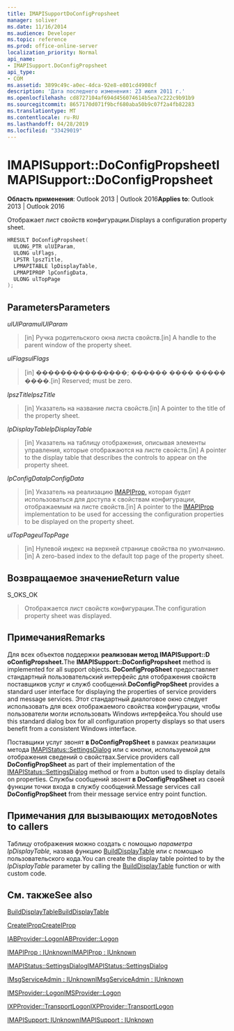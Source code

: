 ```yaml
---
title: IMAPISupportDoConfigPropsheet
manager: soliver
ms.date: 11/16/2014
ms.audience: Developer
ms.topic: reference
ms.prod: office-online-server
localization_priority: Normal
api_name:
- IMAPISupport.DoConfigPropsheet
api_type:
- COM
ms.assetid: 3899c49c-a0ec-4dca-92e8-e801cd4908cf
description: 'Дата последнего изменения: 23 июля 2011 г.'
ms.openlocfilehash: cd8727104af694d456074614b5ea7c222c9b91b9
ms.sourcegitcommit: 8657170d071f9bcf680aba50b9c07f2a4fb82283
ms.translationtype: MT
ms.contentlocale: ru-RU
ms.lasthandoff: 04/28/2019
ms.locfileid: "33429019"
---
```

# <a name="imapisupportdoconfigpropsheet"></a><span data-ttu-id="44145-103">IMAPISupport::DoConfigPropsheet</span><span class="sxs-lookup"><span data-stu-id="44145-103">IMAPISupport::DoConfigPropsheet</span></span>

  
  
<span data-ttu-id="44145-104">**Область применения**: Outlook 2013 | Outlook 2016</span><span class="sxs-lookup"><span data-stu-id="44145-104">**Applies to**: Outlook 2013 | Outlook 2016</span></span> 
  
<span data-ttu-id="44145-105">Отображает лист свойств конфигурации.</span><span class="sxs-lookup"><span data-stu-id="44145-105">Displays a configuration property sheet.</span></span>
  
```cpp
HRESULT DoConfigPropsheet(
  ULONG_PTR ulUIParam,
  ULONG ulFlags,
  LPSTR lpszTitle,
  LPMAPITABLE lpDisplayTable,
  LPMAPIPROP lpConfigData,
  ULONG ulTopPage
);
```

## <a name="parameters"></a><span data-ttu-id="44145-106">Parameters</span><span class="sxs-lookup"><span data-stu-id="44145-106">Parameters</span></span>

 <span data-ttu-id="44145-107">_ulUIParam_</span><span class="sxs-lookup"><span data-stu-id="44145-107">_ulUIParam_</span></span>
  
> <span data-ttu-id="44145-108">[in] Ручка родительского окна листа свойств.</span><span class="sxs-lookup"><span data-stu-id="44145-108">[in] A handle to the parent window of the property sheet.</span></span>
    
 <span data-ttu-id="44145-109">_ulFlags_</span><span class="sxs-lookup"><span data-stu-id="44145-109">_ulFlags_</span></span>
  
> <span data-ttu-id="44145-110">[in] ���������������; ������ ���� ����� ����.</span><span class="sxs-lookup"><span data-stu-id="44145-110">[in] Reserved; must be zero.</span></span>
    
 <span data-ttu-id="44145-111">_lpszTitle_</span><span class="sxs-lookup"><span data-stu-id="44145-111">_lpszTitle_</span></span>
  
> <span data-ttu-id="44145-112">[in] Указатель на название листа свойств.</span><span class="sxs-lookup"><span data-stu-id="44145-112">[in] A pointer to the title of the property sheet.</span></span>
    
 <span data-ttu-id="44145-113">_lpDisplayTable_</span><span class="sxs-lookup"><span data-stu-id="44145-113">_lpDisplayTable_</span></span>
  
> <span data-ttu-id="44145-114">[in] Указатель на таблицу отображения, описывая элементы управления, которые отображаются на листе свойств.</span><span class="sxs-lookup"><span data-stu-id="44145-114">[in] A pointer to the display table that describes the controls to appear on the property sheet.</span></span>
    
 <span data-ttu-id="44145-115">_lpConfigData_</span><span class="sxs-lookup"><span data-stu-id="44145-115">_lpConfigData_</span></span>
  
> <span data-ttu-id="44145-116">[in] Указатель на реализацию [IMAPIProp,](imapipropiunknown.md) которая будет использоваться для доступа к свойствам конфигурации, отображаемым на листе свойств.</span><span class="sxs-lookup"><span data-stu-id="44145-116">[in] A pointer to the [IMAPIProp](imapipropiunknown.md) implementation to be used for accessing the configuration properties to be displayed on the property sheet.</span></span> 
    
 <span data-ttu-id="44145-117">_ulTopPage_</span><span class="sxs-lookup"><span data-stu-id="44145-117">_ulTopPage_</span></span>
  
> <span data-ttu-id="44145-118">[in] Нулевой индекс на верхней странице свойства по умолчанию.</span><span class="sxs-lookup"><span data-stu-id="44145-118">[in] A zero-based index to the default top page of the property sheet.</span></span>
    
## <a name="return-value"></a><span data-ttu-id="44145-119">Возвращаемое значение</span><span class="sxs-lookup"><span data-stu-id="44145-119">Return value</span></span>

<span data-ttu-id="44145-120">S_OK</span><span class="sxs-lookup"><span data-stu-id="44145-120">S_OK</span></span> 
  
> <span data-ttu-id="44145-121">Отображается лист свойств конфигурации.</span><span class="sxs-lookup"><span data-stu-id="44145-121">The configuration property sheet was displayed.</span></span>
    
## <a name="remarks"></a><span data-ttu-id="44145-122">Примечания</span><span class="sxs-lookup"><span data-stu-id="44145-122">Remarks</span></span>

<span data-ttu-id="44145-123">Для всех объектов поддержки **реализован метод IMAPISupport::D oConfigPropsheet.**</span><span class="sxs-lookup"><span data-stu-id="44145-123">The **IMAPISupport::DoConfigPropsheet** method is implemented for all support objects.</span></span> <span data-ttu-id="44145-124">**DoConfigPropSheet** предоставляет стандартный пользовательский интерфейс для отображения свойств поставщиков услуг и служб сообщений.</span><span class="sxs-lookup"><span data-stu-id="44145-124">**DoConfigPropSheet** provides a standard user interface for displaying the properties of service providers and message services.</span></span> <span data-ttu-id="44145-125">Этот стандартный диалоговое окно следует использовать для всех отображаемого свойства конфигурации, чтобы пользователи могли использовать Windows интерфейса.</span><span class="sxs-lookup"><span data-stu-id="44145-125">You should use this standard dialog box for all configuration property displays so that users benefit from a consistent Windows interface.</span></span> 
  
<span data-ttu-id="44145-126">Поставщики услуг звонят **в DoConfigPropSheet** в рамках реализации метода [IMAPIStatus::SettingsDialog](imapistatus-settingsdialog.md) или с кнопки, используемой для отображения сведений о свойствах.</span><span class="sxs-lookup"><span data-stu-id="44145-126">Service providers call **DoConfigPropSheet** as part of their implementation of the [IMAPIStatus::SettingsDialog](imapistatus-settingsdialog.md) method or from a button used to display details on properties.</span></span> <span data-ttu-id="44145-127">Службы сообщений звонят **в DoConfigPropSheet** из своей функции точки входа в службу сообщений.</span><span class="sxs-lookup"><span data-stu-id="44145-127">Message services call **DoConfigPropSheet** from their message service entry point function.</span></span> 
  
## <a name="notes-to-callers"></a><span data-ttu-id="44145-128">Примечания для вызывающих методов</span><span class="sxs-lookup"><span data-stu-id="44145-128">Notes to callers</span></span>

<span data-ttu-id="44145-129">Таблицу отображения можно создать с помощью  _параметра lpDisplayTable,_ назвав функцию [BuildDisplayTable](builddisplaytable.md) или с помощью пользовательского кода.</span><span class="sxs-lookup"><span data-stu-id="44145-129">You can create the display table pointed to by the  _lpDisplayTable_ parameter by calling the [BuildDisplayTable](builddisplaytable.md) function or with custom code.</span></span> 
  
## <a name="see-also"></a><span data-ttu-id="44145-130">См. также</span><span class="sxs-lookup"><span data-stu-id="44145-130">See also</span></span>



[<span data-ttu-id="44145-131">BuildDisplayTable</span><span class="sxs-lookup"><span data-stu-id="44145-131">BuildDisplayTable</span></span>](builddisplaytable.md)
  
[<span data-ttu-id="44145-132">CreateIProp</span><span class="sxs-lookup"><span data-stu-id="44145-132">CreateIProp</span></span>](createiprop.md)
  
[<span data-ttu-id="44145-133">IABProvider::Logon</span><span class="sxs-lookup"><span data-stu-id="44145-133">IABProvider::Logon</span></span>](iabprovider-logon.md)
  
[<span data-ttu-id="44145-134">IMAPIProp : IUnknown</span><span class="sxs-lookup"><span data-stu-id="44145-134">IMAPIProp : IUnknown</span></span>](imapipropiunknown.md)
  
[<span data-ttu-id="44145-135">IMAPIStatus::SettingsDialog</span><span class="sxs-lookup"><span data-stu-id="44145-135">IMAPIStatus::SettingsDialog</span></span>](imapistatus-settingsdialog.md)
  
[<span data-ttu-id="44145-136">IMsgServiceAdmin : IUnknown</span><span class="sxs-lookup"><span data-stu-id="44145-136">IMsgServiceAdmin : IUnknown</span></span>](imsgserviceadminiunknown.md)
  
[<span data-ttu-id="44145-137">IMSProvider::Logon</span><span class="sxs-lookup"><span data-stu-id="44145-137">IMSProvider::Logon</span></span>](imsprovider-logon.md)
  
[<span data-ttu-id="44145-138">IXPProvider::TransportLogon</span><span class="sxs-lookup"><span data-stu-id="44145-138">IXPProvider::TransportLogon</span></span>](ixpprovider-transportlogon.md)
  
[<span data-ttu-id="44145-139">IMAPISupport: IUnknown</span><span class="sxs-lookup"><span data-stu-id="44145-139">IMAPISupport : IUnknown</span></span>](imapisupportiunknown.md)

